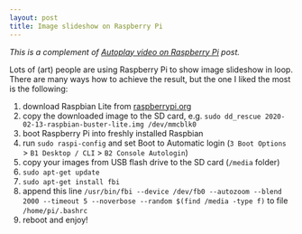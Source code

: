 ```yaml
---
layout: post
title: Image slideshow on Raspberry Pi
---
```


*This is a complement of [Autoplay video on Raspberry Pi](/autoplay-video-on-raspberry-pi/) post.*

Lots of (art) people are using Raspberry Pi to show image slideshow in loop.
There are many ways how to achieve the result, but the one I liked the most is the following:

1. download Raspbian Lite from [raspberrypi.org](https://www.raspberrypi.org/downloads/raspbian/)
2. copy the downloaded image to the SD card, e.g. `sudo dd_rescue 2020-02-13-raspbian-buster-lite.img /dev/mmcblk0`
3. boot Raspberry Pi into freshly installed Raspbian
4. run `sudo raspi-config` and set Boot to Automatic login (`3 Boot Options` > `B1 Desktop / CLI` > `B2 Console Autologin`)
4. copy your images from USB flash drive to the SD card (`/media` folder)
5. `sudo apt-get update`
6. `sudo apt-get install fbi`
7. append this line `/usr/bin/fbi --device /dev/fb0 --autozoom --blend 2000 --timeout 5 --noverbose --random $(find /media -type f)` to file `/home/pi/.bashrc`
9. reboot and enjoy!
